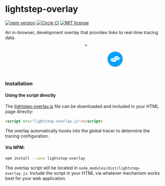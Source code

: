 # lightstep-overlay

[![npm version](https://badge.fury.io/js/lightstep-overlay.svg)](https://badge.fury.io/js/lightstep-overlay)
[![Circle CI](https://circleci.com/gh/lightstep/lightstep-overlay.svg?style=shield)](https://circleci.com/gh/lightstep/lightstep-overlay)
[![MIT license](http://img.shields.io/badge/license-MIT-blue.svg)](http://opensource.org/licenses/MIT)

An in-browser, development overlay that provides links to real-time tracing data.

![example](doc/example.gif)

### Installation

#### Using the script directly

The [lightstep-overlay.js](dist/lightstep-overlay.js) file can be downloaded and included in your HTML page directly:

```html
<script src="lightstep-overlay.js"></script>
```

The overlay automatically hooks into the global tracer to determine the tracing configuration.

#### Via NPM:

```bash
npm install --save lightstep-overlay
```

The overlay script will be located in `node_modules/dist/lightstep-overlay.js`. Include the script in your HTML via whatever mechanism works best for your web application.
